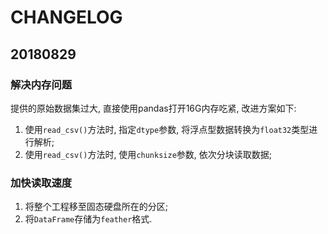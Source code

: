 # CHANGELOG

## 20180829

### 解决内存问题

提供的原始数据集过大, 直接使用pandas打开16G内存吃紧, 改进方案如下:
1. 使用`read_csv()`方法时, 指定`dtype`参数, 将浮点型数据转换为`float32`类型进行解析;
2. 使用`read_csv()`方法时, 使用`chunksize`参数, 依次分块读取数据;

### 加快读取速度

1. 将整个工程移至固态硬盘所在的分区;
2. 将`DataFrame`存储为`feather`格式.
